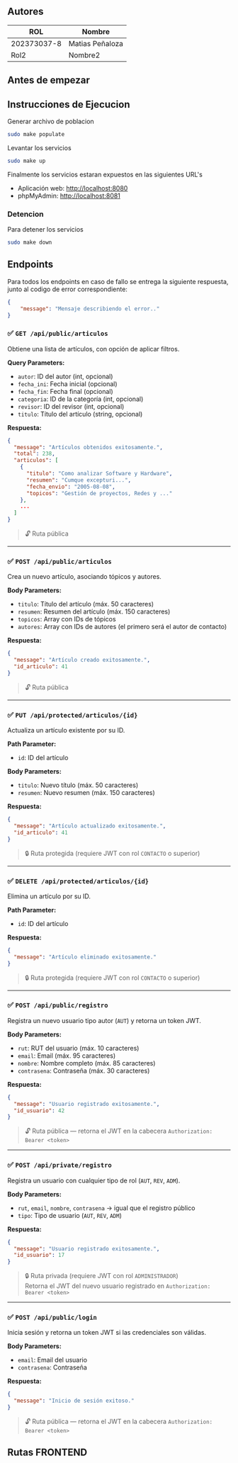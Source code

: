 ## Autores

| ROL         | Nombre          |
|-------------|-----------------|
| 202373037-8 | Matias Peñaloza |
| Rol2        | Nombre2         |

## Antes de empezar

## Instrucciones de Ejecucion
Generar archivo de poblacion
```bash
sudo make populate
```

Levantar los servicios
```bash
sudo make up
```

Finalmente los servicios estaran expuestos en las siguientes URL's
- Aplicación web: [http://localhost:8080](http://localhost:8080)
- phpMyAdmin: [http://localhost:8081](http://localhost:8081)

### Detencion
Para detener los servicios
```bash
sudo make down
```

## Endpoints
Para todos los endpoints en caso de fallo se entrega la siguiente respuesta, junto al codigo de error correspondiente:
```json
{
    "message": "Mensaje describiendo el error.."
}
```

### ✅ `GET /api/public/articulos`

Obtiene una lista de artículos, con opción de aplicar filtros.

**Query Parameters:**

- `autor`: ID del autor (int, opcional)
- `fecha_ini`: Fecha inicial (opcional)
- `fecha_fin`: Fecha final (opcional)
- `categoria`: ID de la categoría (int, opcional)
- `revisor`: ID del revisor (int, opcional)
- `titulo`: Título del artículo (string, opcional)

**Respuesta:**
```json
{
  "message": "Artículos obtenidos exitosamente.",
  "total": 238,
  "articulos": [
    {
      "titulo": "Como analizar Software y Hardware",
      "resumen": "Cumque excepturi...",
      "fecha_envio": "2005-08-08",
      "topicos": "Gestión de proyectos, Redes y ..."
    },
    ...
  ]
}
```

> 🔓 Ruta pública

---

### ✅ `POST /api/public/articulos`

Crea un nuevo artículo, asociando tópicos y autores.

**Body Parameters:**

- `titulo`: Título del artículo (máx. 50 caracteres)
- `resumen`: Resumen del artículo (máx. 150 caracteres)
- `topicos`: Array con IDs de tópicos
- `autores`: Array con IDs de autores (el primero será el autor de contacto)

**Respuesta:**
```json
{
  "message": "Artículo creado exitosamente.",
  "id_articulo": 41
}
```

> 🔓 Ruta pública

---

### ✅ `PUT /api/protected/articulos/{id}`

Actualiza un artículo existente por su ID.

**Path Parameter:**
- `id`: ID del artículo

**Body Parameters:**

- `titulo`: Nuevo título (máx. 50 caracteres)
- `resumen`: Nuevo resumen (máx. 150 caracteres)

**Respuesta:**
```json
{
  "message": "Artículo actualizado exitosamente.",
  "id_articulo": 41
}
```

> 🔒 Ruta protegida (requiere JWT con rol `CONTACTO` o superior)

---

### ✅ `DELETE /api/protected/articulos/{id}`

Elimina un artículo por su ID.

**Path Parameter:**
- `id`: ID del artículo

**Respuesta:**
```json
{
  "message": "Artículo eliminado exitosamente."
}
```

> 🔒 Ruta protegida (requiere JWT con rol `CONTACTO` o superior)

---

### ✅ `POST /api/public/registro`

Registra un nuevo usuario tipo autor (`AUT`) y retorna un token JWT.

**Body Parameters:**

- `rut`: RUT del usuario (máx. 10 caracteres)
- `email`: Email (máx. 95 caracteres)
- `nombre`: Nombre completo (máx. 85 caracteres)
- `contrasena`: Contraseña (máx. 30 caracteres)

**Respuesta:**
```json
{
  "message": "Usuario registrado exitosamente.",
  "id_usuario": 42
}
```

> 🔓 Ruta pública — retorna el JWT en la cabecera `Authorization: Bearer <token>`

---

### ✅ `POST /api/private/registro`

Registra un usuario con cualquier tipo de rol (`AUT`, `REV`, `ADM`).

**Body Parameters:**

- `rut`, `email`, `nombre`, `contrasena` → igual que el registro público
- `tipo`: Tipo de usuario (`AUT`, `REV`, `ADM`)

**Respuesta:**
```json
{
  "message": "Usuario registrado exitosamente.",
  "id_usuario": 17
}
```

> 🔒 Ruta privada (requiere JWT con rol `ADMINISTRADOR`)  
> Retorna el JWT del nuevo usuario registrado en `Authorization: Bearer <token>`

---

### ✅ `POST /api/public/login`

Inicia sesión y retorna un token JWT si las credenciales son válidas.

**Body Parameters:**

- `email`: Email del usuario
- `contrasena`: Contraseña

**Respuesta:**
```json
{
  "message": "Inicio de sesión exitoso."
}
```

> 🔓 Ruta pública — retorna el JWT en la cabecera `Authorization: Bearer <token>`


## Rutas FRONTEND

